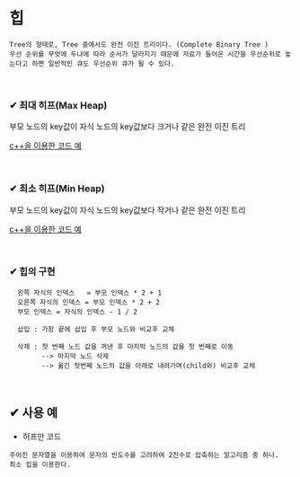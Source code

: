 # 힙
```
Tree의 형태로, Tree 중에서도 완전 이진 트리이다. (Complete Binary Tree )
우선 순위를 무엇에 두냐에 따라 순서가 달라지기 때문에 자료가 들어온 시간을 우선순위로 놓는다고 하면 일반적인 큐도 우선순위 큐가 될 수 있다.
```


<br>

### ✔ 최대 히프(Max Heap)
부모 노드의 key값이 자식 노드의 key값보다 크거나 같은 완전 이진 트리

[c++을 이용한 코드 예](/dataStructure/Heap/MaxHeap.cpp)

<br>

### ✔ 최소 히프(Min Heap)
부모 노드의 key값이 자식 노드의 key값보다 작거나 같은 완전 이진 트리

[c++을 이용한 코드 예](/dataStructure/Heap/MinHeap.cpp)

<br>

### ✔ 힙의 구현
```
  왼쪽 자식의 인덱스   = 부모 인덱스 * 2 + 1
  오른쪽 자식의 인덱스 = 부모 인덱스 * 2 + 2
  부모 인덱스 = 자식의 인덱스 - 1 / 2 

  삽입 : 가장 끝에 삽입 후 부모 노드와 비교후 교체

  삭제 : 첫 번째 노드 값을 꺼낸 후 마지막 노드의 값을 첫 번째로 이동
        --> 마지막 노드 삭제 
        --> 옮긴 첫번째 노드의 값을 아래로 내려가며(child와) 비교후 교체
```
<br>

## ✔ 사용 예 
 -  허프만 코드
```
주어진 문자열을 이용하여 문자의 빈도수를 고려하여 2진수로 압축하는 알고리즘 중 하나.
최소 힙을 이용한다.
```